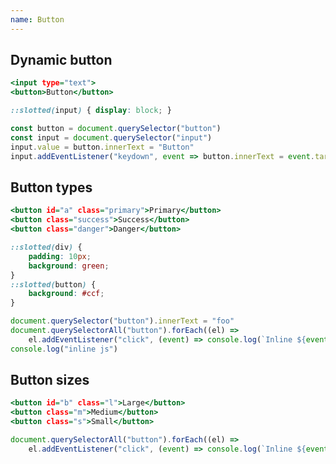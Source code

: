 ```yaml
---
name: Button
---
```


## Dynamic button

```dynamic.html
<input type="text">
<button>Button</button>
```

```dynamic.css
::slotted(input) { display: block; }
```

```dynamic.js
const button = document.querySelector("button")
const input = document.querySelector("input")
input.value = button.innerText = "Button"
input.addEventListener("keydown", event => button.innerText = event.target.value)
```

## Button types

```types.html
<button id="a" class="primary">Primary</button>
<button class="success">Success</button>
<button class="danger">Danger</button>
```

```types.css
::slotted(div) {
    padding: 10px;
    background: green;
}
::slotted(button) {
    background: #ccf;
}
```

```types.js
document.querySelector("button").innerText = "foo"
document.querySelectorAll("button").forEach((el) =>
    el.addEventListener("click", (event) => console.log(`Inline ${event.target.innerText}`)))
console.log("inline js")
```

## Button sizes

```sizes.html
<button id="b" class="l">Large</button>
<button class="m">Medium</button>
<button class="s">Small</button>
```

```sizes.js
document.querySelectorAll("button").forEach((el) =>
    el.addEventListener("click", (event) => console.log(`Inline ${event.target.innerText}`)))
```
